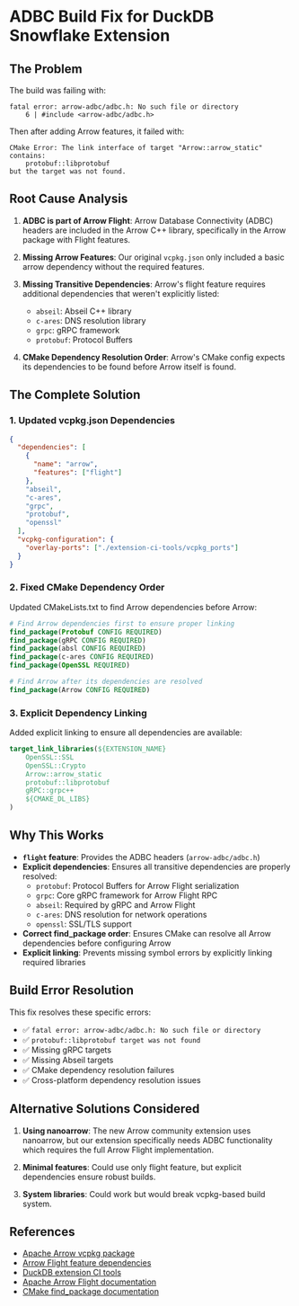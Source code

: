 # ADBC Build Fix for DuckDB Snowflake Extension

## The Problem

The build was failing with:

```
fatal error: arrow-adbc/adbc.h: No such file or directory
    6 | #include <arrow-adbc/adbc.h>
```

Then after adding Arrow features, it failed with:

```
CMake Error: The link interface of target "Arrow::arrow_static" contains:
    protobuf::libprotobuf
but the target was not found.
```

## Root Cause Analysis

1. **ADBC is part of Arrow Flight**: Arrow Database Connectivity (ADBC) headers are included in the Arrow C++ library, specifically in the Arrow package with Flight features.

2. **Missing Arrow Features**: Our original `vcpkg.json` only included a basic arrow dependency without the required features.

3. **Missing Transitive Dependencies**: Arrow's flight feature requires additional dependencies that weren't explicitly listed:

   - `abseil`: Abseil C++ library
   - `c-ares`: DNS resolution library
   - `grpc`: gRPC framework
   - `protobuf`: Protocol Buffers

4. **CMake Dependency Resolution Order**: Arrow's CMake config expects its dependencies to be found before Arrow itself is found.

## The Complete Solution

### 1. Updated vcpkg.json Dependencies

```json
{
  "dependencies": [
    {
      "name": "arrow",
      "features": ["flight"]
    },
    "abseil",
    "c-ares",
    "grpc",
    "protobuf",
    "openssl"
  ],
  "vcpkg-configuration": {
    "overlay-ports": ["./extension-ci-tools/vcpkg_ports"]
  }
}
```

### 2. Fixed CMake Dependency Order

Updated CMakeLists.txt to find Arrow dependencies before Arrow:

```cmake
# Find Arrow dependencies first to ensure proper linking
find_package(Protobuf CONFIG REQUIRED)
find_package(gRPC CONFIG REQUIRED)
find_package(absl CONFIG REQUIRED)
find_package(c-ares CONFIG REQUIRED)
find_package(OpenSSL REQUIRED)

# Find Arrow after its dependencies are resolved
find_package(Arrow CONFIG REQUIRED)
```

### 3. Explicit Dependency Linking

Added explicit linking to ensure all dependencies are available:

```cmake
target_link_libraries(${EXTENSION_NAME}
    OpenSSL::SSL
    OpenSSL::Crypto
    Arrow::arrow_static
    protobuf::libprotobuf
    gRPC::grpc++
    ${CMAKE_DL_LIBS}
)
```

## Why This Works

- **`flight` feature**: Provides the ADBC headers (`arrow-adbc/adbc.h`)
- **Explicit dependencies**: Ensures all transitive dependencies are properly resolved:
  - `protobuf`: Protocol Buffers for Arrow Flight serialization
  - `grpc`: Core gRPC framework for Arrow Flight RPC
  - `abseil`: Required by gRPC and Arrow Flight
  - `c-ares`: DNS resolution for network operations
  - `openssl`: SSL/TLS support
- **Correct find_package order**: Ensures CMake can resolve all Arrow dependencies before configuring Arrow
- **Explicit linking**: Prevents missing symbol errors by explicitly linking required libraries

## Build Error Resolution

This fix resolves these specific errors:

- ✅ `fatal error: arrow-adbc/adbc.h: No such file or directory`
- ✅ `protobuf::libprotobuf target was not found`
- ✅ Missing gRPC targets
- ✅ Missing Abseil targets
- ✅ CMake dependency resolution failures
- ✅ Cross-platform dependency resolution issues

## Alternative Solutions Considered

1. **Using nanoarrow**: The new Arrow community extension uses nanoarrow, but our extension specifically needs ADBC functionality which requires the full Arrow Flight implementation.

2. **Minimal features**: Could use only flight feature, but explicit dependencies ensure robust builds.

3. **System libraries**: Could work but would break vcpkg-based build system.

## References

- [Apache Arrow vcpkg package](https://vcpkg.io/en/package/arrow.html)
- [Arrow Flight feature dependencies](https://vcpkg.io/en/package/arrow.html#features)
- [DuckDB extension CI tools](https://github.com/duckdb/extension-ci-tools)
- [Apache Arrow Flight documentation](https://arrow.apache.org/docs/format/Flight.html)
- [CMake find_package documentation](https://cmake.org/cmake/help/latest/command/find_package.html)

